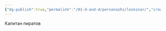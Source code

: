```yaml
---
{"dg-publish":true,"permalink":"/01-d-and-d/personazhi/loskinar/","created":"2024-11-09T09:06:49.926+03:00","updated":"2024-02-05T22:33:49.196+03:00"}
---
```



Капитан пиратов